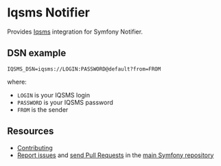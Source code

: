 Iqsms Notifier
==============

Provides [Iqsms](https://iqsms.ru) integration for Symfony Notifier.

DSN example
-----------

```
IQSMS_DSN=iqsms://LOGIN:PASSWORD@default?from=FROM
```

where:
 - `LOGIN` is your IQSMS login
 - `PASSWORD` is your IQSMS password
 - `FROM` is the sender

Resources
---------

 * [Contributing](https://symfony.com/doc/current/contributing/index.html)
 * [Report issues](https://github.com/symfony/symfony/issues) and
   [send Pull Requests](https://github.com/symfony/symfony/pulls)
   in the [main Symfony repository](https://github.com/symfony/symfony)
